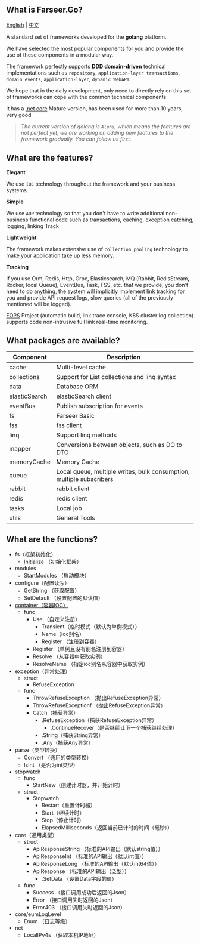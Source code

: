 ## What is Farseer.Go?

[English](https://github.com/FarseerGo/Farseer.Go) | [中文](https://github.com/FarseerGo/Farseer.Go/blob/main/README.zh-cn.md)

A standard set of frameworks developed for the **golang** platform.

We have selected the most popular components for you and provide the use of these components in a modular way.

The framework perfectly supports **DDD domain-driven** technical implementations such as `repository`, `application-layer transactions`, `domain events`, `application-layer`, `dynamic WebAPI`.

We hope that in the daily development, only need to directly rely on this set of frameworks can cope with the common technical components

It has a [.net core](https://github.com/FarseerNet/Farseer.Net/tree/dev/Doc) Mature version, has been used for more than 10 years, very good

> *The current version of golang is `Alpha`, which means the features are not perfect yet, we are working on adding new features to the framework gradually. You can follow us first*.

## What are the features?

**Elegant**

We use `IOC` technology throughout the framework and your business systems.

**Simple**

We use `AOP` technology so that you don't have to write additional non-business functional code such as transactions, caching, exception catching, logging, linking Track

**Lightweight**

The framework makes extensive use of `collection pooling` technology to make your application take up less memory.

**Tracking**

If you use Orm, Redis, Http, Grpc, Elasticsearch, MQ (Rabbit, RedisStream, Rocker, local Queue), EventBus, Task, FSS, etc. that we provide, you don't need to do anything, the system will implicitly implement link tracking for you and provide API request logs, slow queries (all of the previously mentioned will be logged).

[FOPS](https://github.com/FarseerNet/FOPS) Project (automatic build, link trace console, K8S cluster log collection) supports code non-intrusive full link real-time monitoring.

## What packages are available?

| Component     | Description                                                          |
|---------------|----------------------------------------------------------------------|
| cache         | Multi-level cache                                                    |
| collections   | Support for List collections and linq syntax                         |
| data          | Database ORM                                                         |
| elasticSearch | elasticSearch client                                                 |
| eventBus      | Publish subscription for events                                      |
| fs            | Farseer Basic                                                        |
| fss           | fss client                                                           |
| linq          | Support linq methods                                                 |
| mapper        | Conversions between objects, such as DO to DTO                       |
| memoryCache   | Memory Cache                                                         |
| queue         | Local queue, multiple writes, bulk consumption, multiple subscribers |
| rabbit        | rabbit client                                                        |
| redis         | redis client                                                         |
| tasks         | Local job                                                            |
| utils         | General Tools                                                        |

## What are the functions?
* fs（框架初始化）
    * Initialize （初始化框架）
* modules
    * StartModules （启动模块）
* configure（配置读写）
    * GetString （获取配置）
    * SetDefault （设置配置的默认值）
* [container（容器IOC）](https://github.com/FarseerGo/Farseer.Go/blob/main/container/README.md)
    * func
        * Use （自定义注册）
          * Transient（临时模式（默认为单例模式））
          * Name（Ioc别名）
          * Register （注册到容器）
        * Register （单例且没有别名注册到容器）
        * Resolve （从容器中获取实例）
        * ResolveName （指定ioc别名从容器中获取实例）
* exception（异常处理）
    * struct
        * RefuseException
    * func
        * ThrowRefuseException （抛出RefuseException异常）
        * ThrowRefuseExceptionf （抛出RefuseException异常）
        * Catch（捕获异常）
            * .RefuseException（捕获RefuseException异常）
                * .ContinueRecover（是否继续让下一个捕获继续处理）
            * .String（捕获String异常）
            * .Any（捕获Any异常）
* parse（类型转换）
    * Convert （通用的类型转换）
    * IsInt （是否为int类型）
* stopwatch
    * func
        * StartNew（创建计时器，并开始计时）
    * struct
        * Stopwatch
            * Restart（重置计时器）
            * Start（继续计时）
            * Stop（停止计时）
            * ElapsedMilliseconds（返回当前已计时的时间（毫秒））
* core（通用类型）
    * struct
        * ApiResponseString （标准的API输出（默认string值））
        * ApiResponseInt （标准的API输出（默认int值））
        * ApiResponseLong （标准的API输出（默认int64值））
        * ApiResponse （标准的API输出（泛型））
            * .SetData （设置Data字段的值）
    * func
        * Success （接口调用成功后返回的Json）
        * Error （接口调用失时返回的Json）
        * Error403 （接口调用失时返回的Json）
* core/eumLogLevel
    * Enum （日志等级）
* net
    * LocalIPv4s （获取本机IP地址）